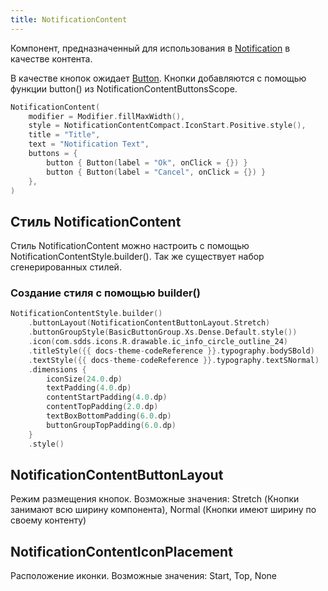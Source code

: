 ```yaml
---
title: NotificationContent
---
```

Компонент, предназначенный для использования в [Notification](NotificationUsage.md) в качестве контента.

В качестве кнопок ожидает [Button](ButtonUsage.md). Кнопки добавляются с помощью функции button() из NotificationContentButtonsScope.

```kotlin
NotificationContent(
    modifier = Modifier.fillMaxWidth(),
    style = NotificationContentCompact.IconStart.Positive.style(),
    title = "Title",
    text = "Notification Text",
    buttons = {
        button { Button(label = "Ok", onClick = {}) }
        button { Button(label = "Cancel", onClick = {}) }
    },
)
```

## Стиль NotificationContent

Стиль NotificationContent можно настроить с помощью NotificationContentStyle.builder(). Так же существует набор сгенерированных стилей.

### Создание стиля с помощью builder()

```kotlin
NotificationContentStyle.builder()
    .buttonLayout(NotificationContentButtonLayout.Stretch)
    .buttonGroupStyle(BasicButtonGroup.Xs.Dense.Default.style())
    .icon(com.sdds.icons.R.drawable.ic_info_circle_outline_24)
    .titleStyle({{ docs-theme-codeReference }}.typography.bodySBold)
    .textStyle({{ docs-theme-codeReference }}.typography.textSNormal)
    .dimensions {
        iconSize(24.0.dp)
        textPadding(4.0.dp)
        contentStartPadding(4.0.dp)
        contentTopPadding(2.0.dp)
        textBoxBottomPadding(6.0.dp)
        buttonGroupTopPadding(6.0.dp)
    }
    .style()
```

## NotificationContentButtonLayout

Режим размещения кнопок. Возможные значения: Stretch (Кнопки занимают всю ширину компонента), Normal (Кнопки имеют ширину по своему контенту)

## NotificationContentIconPlacement

Расположение иконки. Возможные значения: Start, Top, None